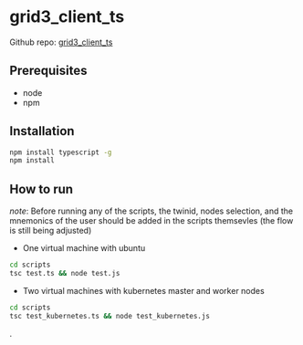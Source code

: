 # grid3_client_ts

Github repo: [grid3_client_ts](https://github.com/threefoldtech/grid3_client_ts.git)

## Prerequisites

- node
- npm

## Installation

```bash
npm install typescript -g
npm install
```

## How to run

*note*: Before running any of the scripts, the twinid, nodes selection, and the mnemonics of the user should be added in the scripts themsevles (the flow is still being adjusted)

- One virtual machine with ubuntu

```bash
cd scripts
tsc test.ts && node test.js
```

- Two virtual machines with kubernetes master and worker nodes

```bash
cd scripts
tsc test_kubernetes.ts && node test_kubernetes.js
```

.

